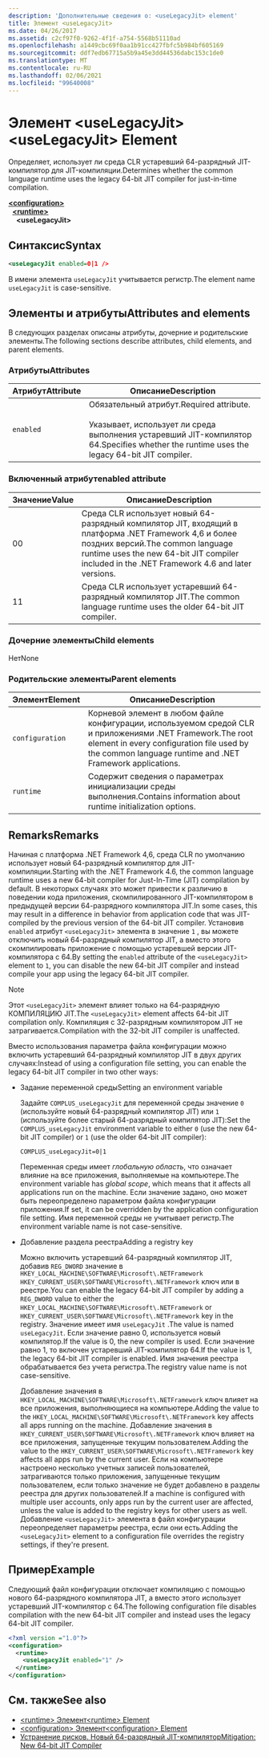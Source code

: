 ```yaml
---
description: 'Дополнительные сведения о: <useLegacyJit> element'
title: Элемент <useLegacyJit>
ms.date: 04/26/2017
ms.assetid: c2cf97f0-9262-4f1f-a754-5568b51110ad
ms.openlocfilehash: a1449cbc69f0aa1b91cc427fbfc5b984bf605169
ms.sourcegitcommit: ddf7edb67715a5b9a45e3dd44536dabc153c1de0
ms.translationtype: MT
ms.contentlocale: ru-RU
ms.lasthandoff: 02/06/2021
ms.locfileid: "99640008"
---
```

# <a name="uselegacyjit-element"></a><span data-ttu-id="04f50-103">Элемент \<useLegacyJit></span><span class="sxs-lookup"><span data-stu-id="04f50-103">\<useLegacyJit> Element</span></span>

<span data-ttu-id="04f50-104">Определяет, использует ли среда CLR устаревший 64-разрядный JIT-компилятор для JIT-компиляции.</span><span class="sxs-lookup"><span data-stu-id="04f50-104">Determines whether the common language runtime uses the legacy 64-bit JIT compiler for just-in-time compilation.</span></span>  
  
[**\<configuration>**](../configuration-element.md)\
&nbsp;&nbsp;[**\<runtime>**](runtime-element.md)\
&nbsp;&nbsp;&nbsp;&nbsp;**\<useLegacyJit>**  
  
## <a name="syntax"></a><span data-ttu-id="04f50-105">Синтаксис</span><span class="sxs-lookup"><span data-stu-id="04f50-105">Syntax</span></span>  
  
```xml
<useLegacyJit enabled=0|1 />
```

<span data-ttu-id="04f50-106">В имени элемента `useLegacyJit` учитывается регистр.</span><span class="sxs-lookup"><span data-stu-id="04f50-106">The element name `useLegacyJit` is case-sensitive.</span></span>
  
## <a name="attributes-and-elements"></a><span data-ttu-id="04f50-107">Элементы и атрибуты</span><span class="sxs-lookup"><span data-stu-id="04f50-107">Attributes and elements</span></span>

<span data-ttu-id="04f50-108">В следующих разделах описаны атрибуты, дочерние и родительские элементы.</span><span class="sxs-lookup"><span data-stu-id="04f50-108">The following sections describe attributes, child elements, and parent elements.</span></span>  
  
### <a name="attributes"></a><span data-ttu-id="04f50-109">Атрибуты</span><span class="sxs-lookup"><span data-stu-id="04f50-109">Attributes</span></span>  
  
| <span data-ttu-id="04f50-110">Атрибут</span><span class="sxs-lookup"><span data-stu-id="04f50-110">Attribute</span></span> | <span data-ttu-id="04f50-111">Описание</span><span class="sxs-lookup"><span data-stu-id="04f50-111">Description</span></span>                                                                                   |  
| --------- | --------------------------------------------------------------------------------------------- |  
| `enabled` | <span data-ttu-id="04f50-112">Обязательный атрибут.</span><span class="sxs-lookup"><span data-stu-id="04f50-112">Required attribute.</span></span><br><br><span data-ttu-id="04f50-113">Указывает, использует ли среда выполнения устаревший JIT-компилятор 64.</span><span class="sxs-lookup"><span data-stu-id="04f50-113">Specifies whether the runtime uses the legacy 64-bit JIT compiler.</span></span> |  
  
### <a name="enabled-attribute"></a><span data-ttu-id="04f50-114">Включенный атрибут</span><span class="sxs-lookup"><span data-stu-id="04f50-114">enabled attribute</span></span>  
  
| <span data-ttu-id="04f50-115">Значение</span><span class="sxs-lookup"><span data-stu-id="04f50-115">Value</span></span> | <span data-ttu-id="04f50-116">Описание</span><span class="sxs-lookup"><span data-stu-id="04f50-116">Description</span></span>                                                                                                         |  
| ----- | ------------------------------------------------------------------------------------------------------------------- |  
| <span data-ttu-id="04f50-117">0</span><span class="sxs-lookup"><span data-stu-id="04f50-117">0</span></span>     | <span data-ttu-id="04f50-118">Среда CLR использует новый 64-разрядный компилятор JIT, входящий в платформа .NET Framework 4,6 и более поздних версий.</span><span class="sxs-lookup"><span data-stu-id="04f50-118">The common language runtime uses the new 64-bit JIT compiler included in the .NET Framework 4.6 and later versions.</span></span> |  
| <span data-ttu-id="04f50-119">1</span><span class="sxs-lookup"><span data-stu-id="04f50-119">1</span></span>     | <span data-ttu-id="04f50-120">Среда CLR использует устаревший 64-разрядный компилятор JIT.</span><span class="sxs-lookup"><span data-stu-id="04f50-120">The common language runtime uses the older 64-bit JIT compiler.</span></span>                                                     |  
  
### <a name="child-elements"></a><span data-ttu-id="04f50-121">Дочерние элементы</span><span class="sxs-lookup"><span data-stu-id="04f50-121">Child elements</span></span>

<span data-ttu-id="04f50-122">Нет</span><span class="sxs-lookup"><span data-stu-id="04f50-122">None</span></span>
  
### <a name="parent-elements"></a><span data-ttu-id="04f50-123">Родительские элементы</span><span class="sxs-lookup"><span data-stu-id="04f50-123">Parent elements</span></span>  
  
| <span data-ttu-id="04f50-124">Элемент</span><span class="sxs-lookup"><span data-stu-id="04f50-124">Element</span></span>         | <span data-ttu-id="04f50-125">Описание</span><span class="sxs-lookup"><span data-stu-id="04f50-125">Description</span></span>                                                                                                       |  
| --------------- | ----------------------------------------------------------------------------------------------------------------- |  
| `configuration` | <span data-ttu-id="04f50-126">Корневой элемент в любом файле конфигурации, используемом средой CLR и приложениями .NET Framework.</span><span class="sxs-lookup"><span data-stu-id="04f50-126">The root element in every configuration file used by the common language runtime and .NET Framework applications.</span></span> |  
| `runtime`       | <span data-ttu-id="04f50-127">Содержит сведения о параметрах инициализации среды выполнения.</span><span class="sxs-lookup"><span data-stu-id="04f50-127">Contains information about runtime initialization options.</span></span>                                                        |  
  
## <a name="remarks"></a><span data-ttu-id="04f50-128">Remarks</span><span class="sxs-lookup"><span data-stu-id="04f50-128">Remarks</span></span>  

<span data-ttu-id="04f50-129">Начиная с платформа .NET Framework 4,6, среда CLR по умолчанию использует новый 64-разрядный компилятор для JIT-компиляции.</span><span class="sxs-lookup"><span data-stu-id="04f50-129">Starting with the .NET Framework 4.6, the common language runtime uses a new 64-bit compiler for Just-In-Time (JIT) compilation by default.</span></span> <span data-ttu-id="04f50-130">В некоторых случаях это может привести к различию в поведении кода приложения, скомпилированного JIT-компилятором в предыдущей версии 64-разрядного компилятора JIT.</span><span class="sxs-lookup"><span data-stu-id="04f50-130">In some cases, this may result in a difference in behavior from application code that was JIT-compiled by the previous version of the 64-bit JIT compiler.</span></span> <span data-ttu-id="04f50-131">Установив `enabled` атрибут `<useLegacyJit>` элемента в значение `1` , вы можете отключить новый 64-разрядный компилятор JIT, а вместо этого скомпилировать приложение с помощью устаревшей версии JIT-компилятора с 64.</span><span class="sxs-lookup"><span data-stu-id="04f50-131">By setting the `enabled` attribute of the `<useLegacyJit>` element to `1`, you can disable the new 64-bit JIT compiler and instead compile your app using the legacy 64-bit JIT compiler.</span></span>  
  
> [!NOTE]
> <span data-ttu-id="04f50-132">Этот `<useLegacyJit>` элемент влияет только на 64-разрядную КОМПИЛЯЦИЮ JIT.</span><span class="sxs-lookup"><span data-stu-id="04f50-132">The `<useLegacyJit>` element affects 64-bit JIT compilation only.</span></span> <span data-ttu-id="04f50-133">Компиляция с 32-разрядным компилятором JIT не затрагивается.</span><span class="sxs-lookup"><span data-stu-id="04f50-133">Compilation with the 32-bit JIT compiler is unaffected.</span></span>  
  
<span data-ttu-id="04f50-134">Вместо использования параметра файла конфигурации можно включить устаревший 64-разрядный компилятор JIT в двух других случаях:</span><span class="sxs-lookup"><span data-stu-id="04f50-134">Instead of using a configuration file setting, you can enable the legacy 64-bit JIT compiler in two other ways:</span></span>  
  
- <span data-ttu-id="04f50-135">Задание переменной среды</span><span class="sxs-lookup"><span data-stu-id="04f50-135">Setting an environment variable</span></span>

  <span data-ttu-id="04f50-136">Задайте `COMPLUS_useLegacyJit` для переменной среды значение `0` (используйте новый 64-разрядный компилятор JIT) или `1` (используйте более старый 64-разрядный компилятор JIT):</span><span class="sxs-lookup"><span data-stu-id="04f50-136">Set the `COMPLUS_useLegacyJit` environment variable to either `0` (use the new 64-bit JIT compiler) or `1` (use the older 64-bit JIT compiler):</span></span>
  
  ```env  
  COMPLUS_useLegacyJit=0|1  
  ```  
  
  <span data-ttu-id="04f50-137">Переменная среды имеет *глобальную область*, что означает влияние на все приложения, выполняемые на компьютере.</span><span class="sxs-lookup"><span data-stu-id="04f50-137">The environment variable has *global scope*, which means that it affects all applications run on the machine.</span></span> <span data-ttu-id="04f50-138">Если значение задано, оно может быть переопределено параметром файла конфигурации приложения.</span><span class="sxs-lookup"><span data-stu-id="04f50-138">If set, it can be overridden by the application configuration file setting.</span></span> <span data-ttu-id="04f50-139">Имя переменной среды не учитывает регистр.</span><span class="sxs-lookup"><span data-stu-id="04f50-139">The environment variable name is not case-sensitive.</span></span>
  
- <span data-ttu-id="04f50-140">Добавление раздела реестра</span><span class="sxs-lookup"><span data-stu-id="04f50-140">Adding a registry key</span></span>

  <span data-ttu-id="04f50-141">Можно включить устаревший 64-разрядный компилятор JIT, добавив `REG_DWORD` значение в `HKEY_LOCAL_MACHINE\SOFTWARE\Microsoft\.NETFramework` `HKEY_CURRENT_USER\SOFTWARE\Microsoft\.NETFramework` ключ или в реестре.</span><span class="sxs-lookup"><span data-stu-id="04f50-141">You can enable the legacy 64-bit JIT compiler by adding a `REG_DWORD` value to either the `HKEY_LOCAL_MACHINE\SOFTWARE\Microsoft\.NETFramework` or `HKEY_CURRENT_USER\SOFTWARE\Microsoft\.NETFramework` key in the registry.</span></span> <span data-ttu-id="04f50-142">Значение имеет имя `useLegacyJit` .</span><span class="sxs-lookup"><span data-stu-id="04f50-142">The value is named `useLegacyJit`.</span></span> <span data-ttu-id="04f50-143">Если значение равно 0, используется новый компилятор.</span><span class="sxs-lookup"><span data-stu-id="04f50-143">If the value is 0, the new compiler is used.</span></span> <span data-ttu-id="04f50-144">Если значение равно 1, то включен устаревший JIT-компилятор 64.</span><span class="sxs-lookup"><span data-stu-id="04f50-144">If the value is 1, the legacy 64-bit JIT compiler is enabled.</span></span> <span data-ttu-id="04f50-145">Имя значения реестра обрабатывается без учета регистра.</span><span class="sxs-lookup"><span data-stu-id="04f50-145">The registry value name is not case-sensitive.</span></span>
  
  <span data-ttu-id="04f50-146">Добавление значения в `HKEY_LOCAL_MACHINE\SOFTWARE\Microsoft\.NETFramework` ключ влияет на все приложения, выполняющиеся на компьютере.</span><span class="sxs-lookup"><span data-stu-id="04f50-146">Adding the value to the `HKEY_LOCAL_MACHINE\SOFTWARE\Microsoft\.NETFramework` key affects all apps running on the machine.</span></span> <span data-ttu-id="04f50-147">Добавление значения в `HKEY_CURRENT_USER\SOFTWARE\Microsoft\.NETFramework` ключ влияет на все приложения, запущенные текущим пользователем.</span><span class="sxs-lookup"><span data-stu-id="04f50-147">Adding the value to the `HKEY_CURRENT_USER\SOFTWARE\Microsoft\.NETFramework` key affects all apps run by the current user.</span></span> <span data-ttu-id="04f50-148">Если на компьютере настроено несколько учетных записей пользователей, затрагиваются только приложения, запущенные текущим пользователем, если только значение не будет добавлено в разделы реестра для других пользователей.</span><span class="sxs-lookup"><span data-stu-id="04f50-148">If a machine is configured with multiple user accounts, only apps run by the current user are affected, unless the value is added to the registry keys for other users as well.</span></span> <span data-ttu-id="04f50-149">Добавление `<useLegacyJit>` элемента в файл конфигурации переопределяет параметры реестра, если они есть.</span><span class="sxs-lookup"><span data-stu-id="04f50-149">Adding the `<useLegacyJit>` element to a configuration file overrides the registry settings, if they're present.</span></span>  
  
## <a name="example"></a><span data-ttu-id="04f50-150">Пример</span><span class="sxs-lookup"><span data-stu-id="04f50-150">Example</span></span>  

<span data-ttu-id="04f50-151">Следующий файл конфигурации отключает компиляцию с помощью нового 64-разрядного компилятора JIT, а вместо этого использует устаревший JIT-компилятор с 64.</span><span class="sxs-lookup"><span data-stu-id="04f50-151">The following configuration file disables compilation with the new 64-bit JIT compiler and instead uses the legacy 64-bit JIT compiler.</span></span>  
  
```xml  
<?xml version ="1.0"?>  
<configuration>  
  <runtime>  
    <useLegacyJit enabled="1" />  
  </runtime>  
</configuration>  
```  
  
## <a name="see-also"></a><span data-ttu-id="04f50-152">См. также</span><span class="sxs-lookup"><span data-stu-id="04f50-152">See also</span></span>

- [<span data-ttu-id="04f50-153">\<runtime> Элемент</span><span class="sxs-lookup"><span data-stu-id="04f50-153">\<runtime> Element</span></span>](runtime-element.md)
- [<span data-ttu-id="04f50-154">\<configuration> Элемент</span><span class="sxs-lookup"><span data-stu-id="04f50-154">\<configuration> Element</span></span>](../configuration-element.md)
- [<span data-ttu-id="04f50-155">Устранение рисков. Новый 64-разрядный JIT-компилятор</span><span class="sxs-lookup"><span data-stu-id="04f50-155">Mitigation: New 64-bit JIT Compiler</span></span>](../../../migration-guide/mitigation-new-64-bit-jit-compiler.md)

